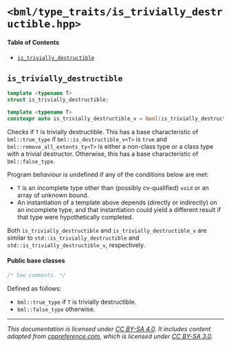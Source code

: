 # `<bml/type_traits/is_trivially_destructible.hpp>`
#### Table of Contents
- [`is_trivially_destructible`](#is_trivially_destructible)

## `is_trivially_destructible`
```c++
template <typename T>
struct is_trivially_destructible;

template <typename T>
constexpr auto is_trivially_destructible_v = bool(is_trivially_destructible<T>::value);
```
Checks if `T` is trivially destructible. This has a base characteristic of `bml::true_type` if
`bml::is_destructible_v<T>` is `true` and `bml::remove_all_extents_ty<T>` is either a non-class type
or a class type with a trivial destructor. Otherwise, this has a base characteristic of
`bml::false_type`.

Program behaviour is undefined if any of the conditions below are met:

- `T` is an incomplete type other than (possibly cv-qualified) `void` or an array of unknown bound.
- An instantiation of a template above depends (directly or indirectly) on an incomplete type, and
  that instantiation could yield a different result if that type were hypothetically completed.

Both `is_trivially_destructible` and `is_trivially_destructible_v` are similar to
`std::is_trivially_destructible` and `std::is_trivially_destructible_v`, respectively.

#### Public base classes
```c++
/* See comments. */
```
Defined as follows:

- `bml::true_type` if `T` is trivially destructible.
- `bml::false_type` otherwise.

---
*This documentation is licensed under [CC BY-SA 4.0][1]. It includes content adapted from
[cppreference.com][2], which is licensed under [CC BY-SA 3.0][3].*

[1]: https://creativecommons.org/licenses/by-sa/4.0
[2]: https://en.cppreference.com
[3]: https://creativecommons.org/licenses/by-sa/3.0
